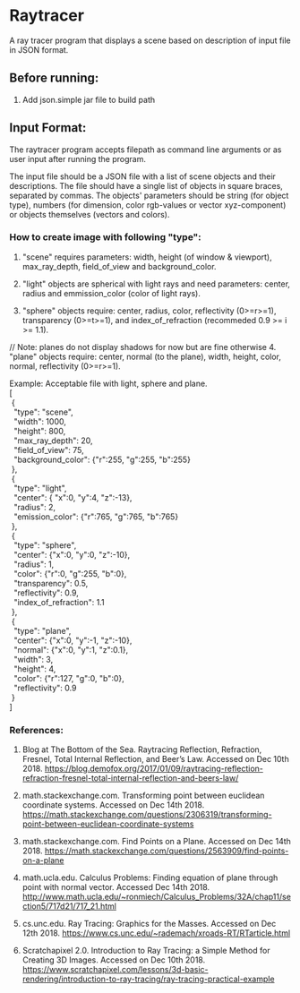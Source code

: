 # Raytracer 
A ray tracer program that displays a scene based on description of input file in JSON format.

## Before running: 
1. Add json.simple jar file to build path 

## Input Format: 
The raytracer program accepts filepath as command line arguments or as user input after running the program. 

The input file should be a JSON file with a list of scene objects and their descriptions. The file should have a single list of objects in square braces, separated by commas. The objects' parameters should be string (for object type), numbers (for dimension, color rgb-values or vector xyz-component) or objects themselves (vectors and colors). 


### How to create image with following "type": 
1. "scene" requires parameters: width, height (of window & viewport), max_ray_depth, field_of_view and background_color.

2. "light" objects are spherical with light rays and need parameters: center, radius and emmission_color (color of light rays). 

3. "sphere" objects require: center, radius, color, reflectivity (0>=r>=1), transparency (0>=t>=1), and index_of_refraction (recommeded 0.9 >= i >= 1.1). 

// Note: planes do not display shadows for now but are fine otherwise
4. "plane" objects require: center, normal (to the plane), width, height, color, normal, reflectivity (0>=r>=1).

Example: Acceptable file with light, sphere and plane.<br/>
[ <br/>
&nbsp;{ <br/>
&nbsp;&nbsp;"type": "scene", <br/>
&nbsp;&nbsp;"width": 1000, <br/>
&nbsp;&nbsp;"height": 800, <br/>
&nbsp;&nbsp;"max_ray_depth": 20, <br/>
&nbsp;&nbsp;"field_of_view": 75, <br/>
&nbsp;&nbsp;"background_color": {"r":255, "g":255, "b":255} <br/>
&nbsp;}, <br/>
&nbsp;{ <br/>
&nbsp;&nbsp;"type": "light", <br/>
&nbsp;&nbsp;"center": { "x":0, "y":4, "z":-13}, <br/>
&nbsp;&nbsp;"radius": 2, <br/>
&nbsp;&nbsp;"emission_color": {"r":765, "g":765, "b":765} <br/>
&nbsp;}, <br/>
&nbsp;{ <br/>
&nbsp;&nbsp;"type": "sphere", <br/>
&nbsp;&nbsp;"center": {"x":0, "y":0, "z":-10}, <br/>
&nbsp;&nbsp;"radius": 1, <br/>
&nbsp;&nbsp;"color": {"r":0, "g":255, "b":0}, <br/>
&nbsp;&nbsp;"transparency": 0.5, <br/>
&nbsp;&nbsp;"reflectivity": 0.9, <br/>
&nbsp;&nbsp;"index_of_refraction": 1.1 <br/>
&nbsp;}, <br/>
&nbsp;{ <br/>
&nbsp;&nbsp;"type": "plane", <br/>
&nbsp;&nbsp;"center": {"x":0, "y":-1, "z":-10}, <br/>
&nbsp;&nbsp;"normal": {"x":0, "y":1, "z":0.1}, <br/>
&nbsp;&nbsp;"width": 3, <br/>
&nbsp;&nbsp;"height": 4, <br/>
&nbsp;&nbsp;"color": {"r":127, "g":0, "b":0}, <br/>
&nbsp;&nbsp;"reflectivity": 0.9 <br/>
&nbsp;} <br/>
] <br/>


### References: 
1. Blog at The Bottom of the Sea. Raytracing Reflection, Refraction, Fresnel, Total Internal Reflection, and Beer’s Law. Accessed on Dec 10th 2018. https://blog.demofox.org/2017/01/09/raytracing-reflection-refraction-fresnel-total-internal-reflection-and-beers-law/

2. math.stackexchange.com. Transforming point between euclidean coordinate systems. Accessed on Dec 14th 2018. https://math.stackexchange.com/questions/2306319/transforming-point-between-euclidean-coordinate-systems

3. math.stackexchange.com. Find Points on a Plane. Accessed on Dec 14th 2018. https://math.stackexchange.com/questions/2563909/find-points-on-a-plane

4. math.ucla.edu. Calculus Problems: Finding equation of plane through point with normal vector. Accessed Dec 14th 2018. http://www.math.ucla.edu/~ronmiech/Calculus_Problems/32A/chap11/section5/717d21/717_21.html

5. cs.unc.edu. Ray Tracing: Graphics for the Masses. Accessed on Dec 12th 2018. https://www.cs.unc.edu/~rademach/xroads-RT/RTarticle.html

6. Scratchapixel 2.0. Introduction to Ray Tracing: a Simple Method for Creating 3D Images. Accessed on Dec 10th 2018. https://www.scratchapixel.com/lessons/3d-basic-rendering/introduction-to-ray-tracing/ray-tracing-practical-example
